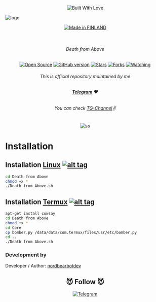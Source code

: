 <p align=center>
  <img title="Built With Love" src="https://forthebadge.com/images/badges/built-with-love.svg"></p>
  
  <p align=center>
  
  ![logo](https://user-images.githubusercontent.com/85753549/143719767-88cb980f-e9a9-418d-910d-5a6267d2414b.png)

  <p align=center>
  <a href="https://t.me/nordbearbotdev"><img title="Made in FINLAND" src="https://img.shields.io/badge/MADE%20IN-FINLAND-SCRIPT?colorA=%23ff8100&colorB=%23017e40&colorC=%23ff0000&style=for-the-badge"></a>
  </p>

  <br>
  
  ###### <p align="center"> Death from Above <p align="center">
<p align=center>
  <a href="https://t.me/nordbearbotdev"><img title="Open Source" src="https://img.shields.io/badge/Open%20Source-%E2%99%A5-red" ></a>
  <a href="https://t.me/nordbearbotdev"><img title="GitHub version" src="https://d25lcipzij17d.cloudfront.net/badge.svg?id=gh&type=6&v=1.0&x2=0" ></a>
  <a href="https://t.me/nordbearbotdev"><img title="Stars" src="https://img.shields.io/github/stars/nordbearbotdev/Death from Above?style=social" ></a>
  <a href="https://github.com/nordbearbotdev/network/members"><img title="Forks" src="https://img.shields.io/github/forks/nordbearbotdev/Death from Above?color=red&style=flat-square"></a>
  <a href="https://github.com/nordbearbotdev"><img title="Watching" src="https://img.shields.io/github/watchers/nordbearbotdev/Death from Above?label=Watchers&color=blue&style=flat-square"></a>
 
###### <p align="center">*This is official repository maintained by me*
###### <p align="center"> *[**Telegram**](https://t.me/nordbearbotdev/) ❤️*
###### <p align="center"> *You can check [TG-Channel](https://t.me/deathfromabovebomber)✌*

  
  
  
 <p align="center">
  <img src="https://github.com/nordbearbotdev/Death from Above/blob/main/ss.png" alt="ss"/>
</p>
  
  
# Installation

## Installation [Linux](https://wikipedia.org/wiki/Linux) [![alt tag](http://icons.iconarchive.com/icons/dakirby309/simply-styled/32/OS-Linux-icon.png)](https://fr.wikipedia.org/wiki/Linux)

```bash
cd Death from Above
chmod +x *
./Death from Above.sh
```  
## Installation [Termux](https://wikipedia.org/wiki/Linux) [![alt tag](http://icons.iconarchive.com/icons/dakirby309/simply-styled/32/OS-Linux-icon.png)](https://fr.wikipedia.org/wiki/Linux)

```bash
apt-get install cowsay
cd Death from Above
chmod +x *
cd Core
cp bomber.py /data/data/com.termux/files/usr/etc/bomber.py
cd ..
./Death from Above.sh
```    
  
  ### Development by

Developer / Author: [nordbearbotdev](https://t.me/nordbearbotdev/)

### <h2 align="center">😈 Follow 😈 </h2>
<p align="center">
<a href="https://t.me/nordbearbot"><img title="Telegram" src="https://img.shields.io/badge/Telegram-blue?style=for-the-badge&logo=Telegram"></a>
</p>
